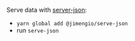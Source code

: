 
Serve data with [server-json](https://github.com/jimengio/serve-json):

* `yarn global add @jimengio/serve-json`
* run `serve-json`
